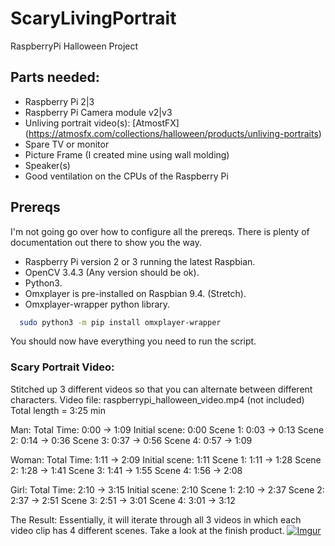 # ScaryLivingPortrait
RaspberryPi Halloween Project

## Parts needed:
- Raspberry Pi 2|3
- Raspberry Pi Camera module v2|v3
- Unliving portrait video(s): [AtmostFX] (https://atmosfx.com/collections/halloween/products/unliving-portraits)
- Spare TV or monitor
- Picture Frame (I created mine using wall molding)
- Speaker(s)
- Good ventilation on the CPUs of the Raspberry Pi

## Prereqs
I'm not going go over how to configure all the prereqs. There is
plenty of documentation out there to show you the way.
- Raspberry Pi version 2 or 3 running the latest Raspbian.
- OpenCV 3.4.3 (Any version should be ok).
- Python3.
- Omxplayer is pre-installed on Raspbian 9.4. (Stretch).
- Omxplayer-wrapper python library.
```bash
  sudo python3 -m pip install omxplayer-wrapper
```
<!-- TODO Insert Link for tutorial -->

You should now have everything you need to run the script.

### Scary Portrait Video:
Stitched up 3 different videos so that you can alternate between different
characters.
Video file: raspberrypi_halloween_video.mp4 (not included)
Total length = 3:25 min

Man:
Total Time: 0:00 -> 1:09
Initial scene: 0:00
Scene 1: 0:03 -> 0:13
Scene 2: 0:14 -> 0:36
Scene 3: 0:37 -> 0:56
Scene 4: 0:57 -> 1:09

Woman:
Total Time: 1:11 -> 2:09
Initial scene: 1:11
Scene 1: 1:11 -> 1:28
Scene 2: 1:28 -> 1:41
Scene 3: 1:41 -> 1:55
Scene 4: 1:56 -> 2:08

Girl:
Total Time: 2:10 -> 3:15
Initial scene: 2:10
Scene 1: 2:10 -> 2:37
Scene 2: 2:37 -> 2:51
Scene 3: 2:51 -> 3:01
Scene 4: 3:01 -> 3:12

The Result:
Essentially, it will iterate through all 3 videos in which
each video clip has 4 different scenes.
Take a look at the finish product.
[![Imgur](https://i.imgur.com/enEWNMx.png)](https://youtu.be/Ghp6V88iJZM)

